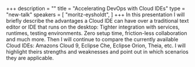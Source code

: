 +++
description = ""
title = "Accelerating DevOps with Cloud IDEs"
type = "new-talk"
speakers = [
        "moritz-eysholdt",
]
+++
In this presentation I will briefly describe the advantages a Cloud IDE can have over a traditional text editor or IDE that runs on the desktop: Tighter integration with services, runtimes, testing environments. Zero setup time, friction-less collaboration and much more. Then I will continue to compare the currently available Cloud IDEs: Amazons Cloud 9, Eclipse Che, Eclipse Orion, Theia, etc. I will highlight theirs strengths and weaknesses and point out in which scenarios they are applicable.